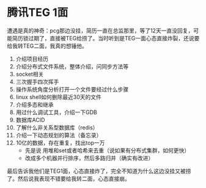 # 腾讯TEG 1面

遭遇是真的神奇：pcg那边没挂，简历一直在总监那里，等了12天一直没回复，可能简历锁过期了，直接被TEG给捞了。当时听到是TEG一面心态直接炸裂，还说要给我转TEG二面，我真的想锤他。

1. 介绍项目经历
2. 介绍分布式文件系统，整体介绍，问同步方法等
3. socket相关
4. 三次握手四次挥手
5. 操作系统角度分析打开一个文件要经过什么步骤
6. linux shell如何删除最近30天的文件
7. 介绍多态和继承
8. 用过什么调试工具，介绍一下GDB
9. 数据库ACID
10. 了解什么非关系型数据库（redis）
11. 介绍一下动态规划的算法（备忘录）
12. 10亿的数据，存在重复，找出top一万
    - 先是说 用堆和set或者哈希来去重（说如果有分布式集群，如何更快）
    - 改成多个机器并行排序，然后多路归并（确实有改进）

最后告诉我他们是TEG1面，心态直接炸了，完全不知道为什么这边没挂又被捞了。然后说我表现不错要给我转二面，心态直接崩。